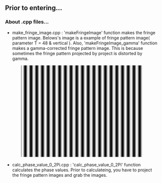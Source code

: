 Prior to entering...
---


### About .cpp files...
- make_fringe_image.cpp : 'makeFringeImage' function makes the fringe pattern image.  Belows's image is a example of fringe pattern image( parameter T = 48 & vertical ). Also, 'makeFringeImage_gamma' function makes a gamma-corrected fringe pattern image. This is because sometimes the fringe pattern projected by project is distorted by gamma.  

<p align="center">
 <img src="48_hor00.bmp" alt="fringe pattern image" width = "400" display="block" margin="0 auto"  />
</p>

- calc_phase_value_0_2Pi.cpp : 'calc_phase_value_0_2Pi' function calculates the phase values. Prior to calculateing, you have to project the fringe pattern images and grab the images.

